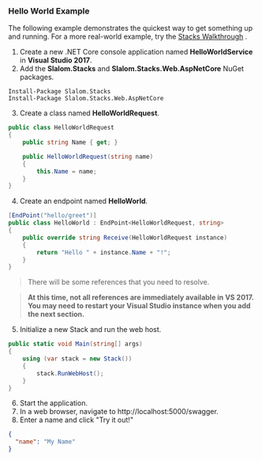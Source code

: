 ### Hello World Example

The following example demonstrates the quickest way to get something up and running.  For a 
more real-world example, try the [Stacks Walkthrough](walkthrough/overview.md)  .

1. Create a new .NET Core console application named **HelloWorldService** in **Visual Studio 2017**.
2.	Add the **Slalom.Stacks** and **Slalom.Stacks.Web.AspNetCore** NuGet packages.  
```
Install-Package Slalom.Stacks
Install-Package Slalom.Stacks.Web.AspNetCore
```
3.	Create a class named **HelloWorldRequest**.
```csharp
public class HelloWorldRequest
{
    public string Name { get; }

    public HelloWorldRequest(string name)
    {
        this.Name = name;
    }
}
```
4.	Create an endpoint named **HelloWorld**.
```csharp
[EndPoint("hello/greet")]
public class HelloWorld : EndPoint<HelloWorldRequest, string>
{
    public override string Receive(HelloWorldRequest instance)
    {
        return "Hello " + instance.Name + "!";
    }
}
```	
> There will be some references that you need to resolve.  

> **At this time, not all references are immediately available in VS 2017.  You may need to restart your Visual Studio instance when you add the next section.**
5.	Initialize a new Stack and run the web host.
```csharp
public static void Main(string[] args)
{
    using (var stack = new Stack())
    {
        stack.RunWebHost();
    }
}
```	
6. Start the application.
7. In a web browser, navigate to http://localhost:5000/swagger.
8. Enter a name and click "Try it out!"
```json
{
  "name": "My Name"
}
```
